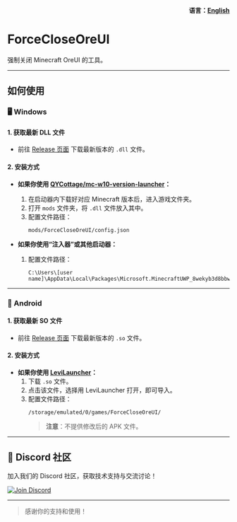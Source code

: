 <p align="right">
  <b>语言：<a href="README.md">English</a></b>
</p>

# ForceCloseOreUI

强制关闭 Minecraft OreUI 的工具。

---

## 如何使用

### 🖥️ Windows

#### 1. 获取最新 DLL 文件

- 前往 [Release 页面](https://github.com/你的仓库/releases) 下载最新版本的 `.dll` 文件。

#### 2. 安装方式

- **如果你使用 [QYCottage/mc-w10-version-launcher](https://github.com/QYCottage/mc-w10-version-launcher)：**

  1. 在启动器内下载好对应 Minecraft 版本后，进入游戏文件夹。
  2. 打开 `mods` 文件夹，将 `.dll` 文件放入其中。
  3. 配置文件路径：
     ```
     mods/ForceCloseOreUI/config.json
     ```

- **如果你使用“注入器”或其他启动器：**
  1. 配置文件路径：
     ```
     C:\Users\[user name]\AppData\Local\Packages\Microsoft.MinecraftUWP_8wekyb3d8bbwe\AC\mods\ForceCloseOreUI
     ```

---

### 📱 Android

#### 1. 获取最新 SO 文件

- 前往 [Release 页面](https://github.com/你的仓库/releases) 下载最新版本的 `.so` 文件。

#### 2. 安装方式

- **如果你使用 [LeviLauncher](https://github.com/LiteLDev/LeviLaunchroid)：**
  1. 下载 `.so` 文件。
  2. 点击该文件，选择用 LeviLauncher 打开，即可导入。
  3. 配置文件路径：
     ```
     /storage/emulated/0/games/ForceCloseOreUI/
     ```
     > **注意**：不提供修改后的 APK 文件。

---

## 📢 Discord 社区

加入我们的 Discord 社区，获取技术支持与交流讨论！

[![Join Discord](https://img.shields.io/discord/8nGcV8QkKZ?logo=discord&style=for-the-badge&label=Discord)](https://discord.gg/8nGcV8QkKZ)

---

> 感谢你的支持和使用！
